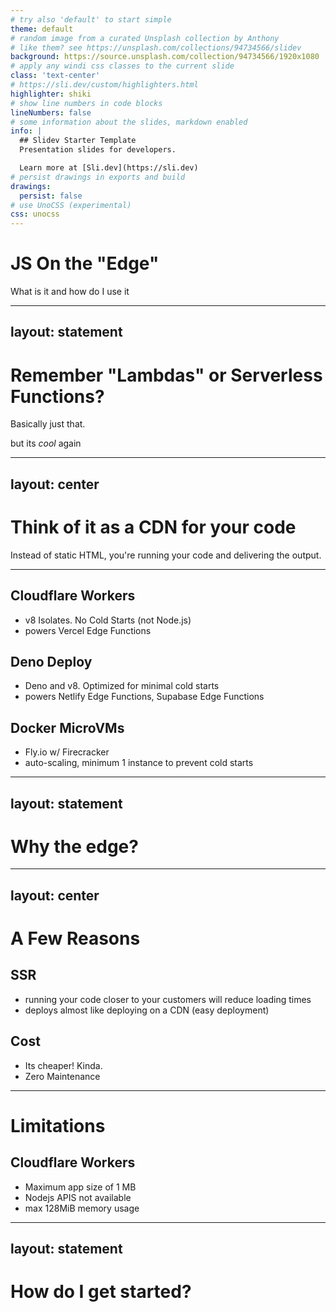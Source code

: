```yaml
---
# try also 'default' to start simple
theme: default
# random image from a curated Unsplash collection by Anthony
# like them? see https://unsplash.com/collections/94734566/slidev
background: https://source.unsplash.com/collection/94734566/1920x1080
# apply any windi css classes to the current slide
class: 'text-center'
# https://sli.dev/custom/highlighters.html
highlighter: shiki
# show line numbers in code blocks
lineNumbers: false
# some information about the slides, markdown enabled
info: |
  ## Slidev Starter Template
  Presentation slides for developers.

  Learn more at [Sli.dev](https://sli.dev)
# persist drawings in exports and build
drawings:
  persist: false
# use UnoCSS (experimental)
css: unocss
---
```


# JS On the "Edge"
What is it and how do I use it

<!--
The last comment block of each slide will be treated as slide notes. It will be visible and editable in Presenter Mode along with the slide. [Read more in the docs](https://sli.dev/guide/syntax.html#notes)
-->

---
layout: statement
---
# Remember "Lambdas" or Serverless Functions?
Basically just that.

but its *cool* again
<!-- you're running code on someone else's computer, but they're gonna bill you on how long your code takes to run.
But they're just down the street from your customers! -->

---
layout: center
---
# Think of it as a CDN for your code
Instead of static HTML, you're running your code and delivering the output.

---

## Cloudflare Workers
- v8 Isolates. No Cold Starts (not Node.js)
- powers Vercel Edge Functions
## Deno Deploy
- Deno and v8. Optimized for minimal cold starts
- powers Netlify Edge Functions, Supabase Edge Functions

## Docker MicroVMs
- Fly.io w/ Firecracker
- auto-scaling, minimum 1 instance to prevent cold starts

---
layout: statement
---
# Why the edge?

---
layout: center
---
# A Few Reasons
## SSR
- running your code closer to your customers will reduce loading times
- deploys almost like deploying on a CDN (easy deployment)
## Cost
- Its cheaper! Kinda.
- Zero Maintenance

<!-- If your app works fine on a few ec2 instances then it may not be cheaper. But if you have customers
all over the world, then this might be good. There's even SQLite on the edge with Fly.io and lightstream, which  is
basically a sqlite database replicated across various S3 buckets -->

---
# Limitations
## Cloudflare Workers
- Maximum app size of 1 MB
- Nodejs APIS not available
- max 128MiB memory usage

---
layout: statement
---
# How do I get started?